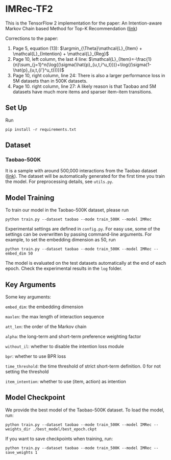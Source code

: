 # IMRec-TF2
This is the TensorFlow 2 implementation for the paper:
An Intention-aware Markov Chain based Method for Top-K Recommendation ([link](https://ieeexplore.ieee.org/document/9997243))

Corrections to the paper:
1. Page 5, equation (13): $\argmin_{\Theta}\mathcal{L}_{Item} + \mathcal{L}_{Intention} + \mathcal{L}_{Reg}$
2. Page 10, left column, the last 4 line: $\mathcal{L}_{Item}=-\frac{1}{n}\sum_{j=1}^n(\log{(\sigma(\hat{p}_{u,t,i^u_t}))}+\log{(\sigma(1-\hat{p}_{u,t,{i'}^u_t}))})$
3. Page 10, right column, line 24: There is also a larger performance loss in 5M datasets than in 500K datasets.
3. Page 10. right column, line 27: A likely reason is that Taobao and 5M datasets have much more items and sparser item-item transitions.

## Set Up
Run
```
pip install -r requirements.txt
```

## Dataset
### Taobao-500K
It is a sample with around 500,000 interactions from the Taobao dataset ([link](https://tianchi.aliyun.com/dataset/dataDetail?dataId=649&userId=1)). The dataset will be automatically generated for the first time you train the model. For preprocessing details, see `utils.py`.

## Model Training
To train our model in the Taobao-500K dataset, please run
```
python train.py --dataset taobao --mode train_500K --model IMRec
```

Experimental settings are defined in `config.py`. For easy use, some of the settings can be overwritten by passing command-line arguments. For example, to set the embedding dimension as 50, run

```
python train.py --dataset taobao --mode train_500K --model IMRec --embed_dim 50
```

The model is evaluated on the test datasets automatically at the end of each epoch. Check the experimental results in the `log` folder.


## Key Arguments
Some key arguments:

`embed_dim`: the embedding dimension

`maxlen`: the max length of interaction sequence

`att_len`: the order of the Markov chain

`alpha`: the long-term and short-term preference weighting factor

`without_il`: whether to disable the intention loss module

`bpr`: whether to use BPR loss

`time_threshold`: the time threshold of strict short-term definition. 0 for not setting the threshold

`item_intention`: whether to use (item, action) as intention


## Model Checkpoint
We provide the best model of the Taobao-500K dataset. To load the model, run:

```
python train.py --dataset taobao --mode train_500K --model IMRec --weights_dir ./best_model/best_epoch.ckpt
```

If you want to save checkpoints when training, run:
```
python train.py --dataset taobao --mode train_500K --model IMRec --save_weights 1
```